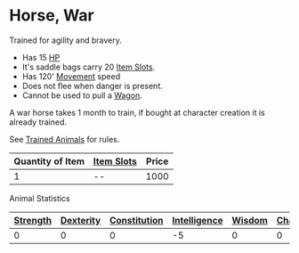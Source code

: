 # Horse, War

Trained for agility and bravery.
- Has 15 [HP](../../../../../Player%20Characters/Derived%20Statistics/Health%20Points.md)
- It's saddle bags carry 20 [Item Slots](../../../../../Player%20Characters/Derived%20Statistics/Item%20Slots.md). 
- Has 120' [Movement](../../../../../Game%20Procedures/Movement.md) speed
- Does not flee when danger is present.
- Cannot be used to pull a [Wagon](../250%20Coins/Wagon.md). 

A war horse takes 1 month to train, if bought at character creation it is already trained.

See [Trained Animals](../../../Trained%20Animals.md) for rules.

| Quantity of Item | [Item Slots](../../../../../Player%20Characters/Derived%20Statistics/Item%20Slots.md) | Price |
| ---------------- | ------------------------------------------------------------------------------------- | ----- |
| 1                | --                                                                                    | 1000  |
Animal Statistics

| [Strength](../../../../../Player%20Characters/Chosen%20Statistics/Strength.md) | [Dexterity](../../../../../Player%20Characters/Chosen%20Statistics/Dexterity.md) | [Constitution](../../../../../Player%20Characters/Chosen%20Statistics/Constitution.md) | [Intelligence](../../../../../Player%20Characters/Chosen%20Statistics/Intelligence.md) | [Wisdom](../../../../../Player%20Characters/Chosen%20Statistics/Wisdom.md)<br> | [Charisma](../../../../../Player%20Characters/Chosen%20Statistics/Charisma.md)<br> |
| ------------------------------------------------------------------------------ | -------------------------------------------------------------------------------- | -------------------------------------------------------------------------------------- | -------------------------------------------------------------------------------------- | ------------------------------------------------------------------------------ | ---------------------------------------------------------------------------------- |
| 0                                                                              | 0                                                                                | 0                                                                                      | -5                                                                                     | 0                                                                              | 0                                                                                  |
